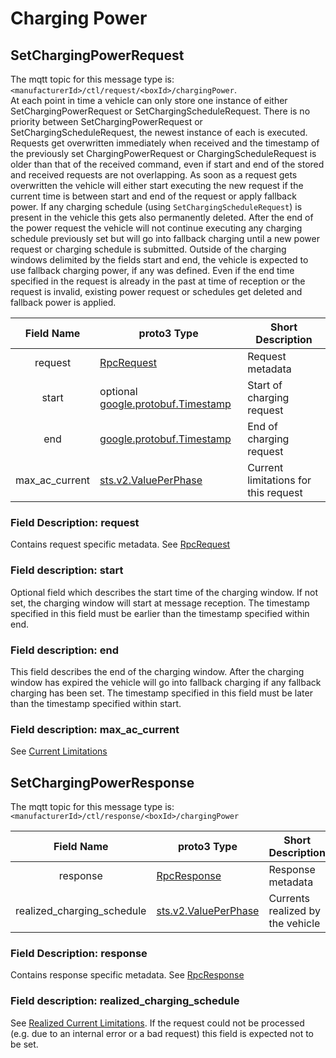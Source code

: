 # Charging Power

## SetChargingPowerRequest

The mqtt topic for this message type is: `<manufacturerId>/ctl/request/<boxId>/chargingPower`.  
At each point in time a vehicle can only store one instance of either SetChargingPowerRequest or SetChargingScheduleRequest.
There is no priority between SetChargingPowerRequest or SetChargingScheduleRequest, the newest instance of each is executed.
Requests get overwritten immediately when received and the timestamp of the previously set ChargingPowerRequest or
ChargingScheduleRequest is older than that of the received command, even if start and end of the stored and received
requests are not overlapping.
As soon as a request gets overwritten the vehicle will either start executing the new request if the current time is
between start and end of the request or apply fallback power.
If any charging schedule (using `SetChargingScheduleRequest`) is present in the vehicle this gets also permanently deleted.
After the end of the power request the vehicle will not continue executing any charging schedule previously set but will
go into fallback charging until a new power request or charging schedule is submitted.
Outside of the charging windows delimited by the fields start and end, the vehicle is expected to use fallback charging
power, if any was defined.
Even if the end time specified in the request is already in the past at time of reception or the request is invalid,
existing power request or schedules get deleted and fallback power is applied.

|   Field Name   | proto3 Type                                                | Short Description                    |
| :------------: | ---------------------------------------------------------- | ------------------------------------ |
|    request     | [RpcRequest][sts.v2.control.RpcRequest]                    | Request metadata                     |
|     start      | optional [google.protobuf.Timestamp]                       | Start of charging request            |
|      end       | [google.protobuf.Timestamp]                                | End of charging request              |
| max_ac_current | [sts.v2.ValuePerPhase]                                     | Current limitations for this request |

### Field Description: request

Contains request specific metadata. See [RpcRequest][sts.v2.control.RpcRequest]

### Field description: start

Optional field which describes the start time of the charging window. If not set, the charging window will start at
message reception.
The timestamp specified in this field must be earlier than the timestamp specified within end.

### Field description: end

This field describes the end of the charging window.
After the charging window has expired the vehicle will go into fallback charging if any fallback charging has been set.
The timestamp specified in this field must be later than the timestamp specified within start.

### Field description: max_ac_current

See [Current Limitations](./#current-limitations)

## SetChargingPowerResponse

The mqtt topic for this message type is: `<manufacturerId>/ctl/response/<boxId>/chargingPower`

|         Field Name         | proto3 Type                                                     | Short Description                |
| :------------------------: | --------------------------------------------------------------- | -------------------------------- |
|          response          | [RpcResponse][sts.v2.control.RpcResponse]                       | Response metadata                |
| realized_charging_schedule | [sts.v2.ValuePerPhase]                                          | Currents realized by the vehicle |

### Field Description: response

Contains response specific metadata. See [RpcResponse][sts.v2.control.RpcResponse]

### Field description: realized_charging_schedule

See [Realized Current Limitations](./#realized-current-limitations).
If the request could not be processed (e.g. due to an internal error or a bad request) this field is expected not to be set.

[google.protobuf.Timestamp]: https://developers.google.com/protocol-buffers/docs/reference/google.protobuf#google.protobuf.Timestamp
[sts.v2.control.RpcRequest]: ./#rpcrequest
[sts.v2.control.RpcResponse]: ./#rpcresponse
[sts.v2.ValuePerPhase]: ../../protobuf-data-types.md#valueperphase
